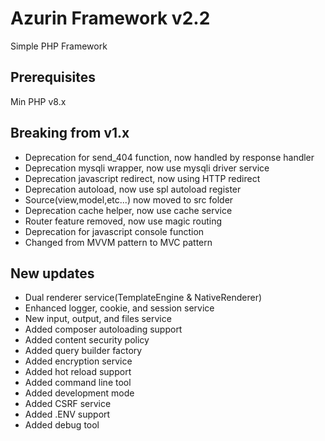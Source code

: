 # Azurin Framework v2.2
Simple PHP Framework

## Prerequisites
Min PHP v8.x

## Breaking from v1.x
- Deprecation for send_404 function, now handled by response handler
- Deprecation mysqli wrapper, now use mysqli driver service
- Deprecation javascript redirect, now using HTTP redirect
- Deprecation autoload, now use spl autoload register
- Source(view,model,etc...) now moved to src folder
- Deprecation cache helper, now use cache service
- Router feature removed, now use magic routing
- Deprecation for javascript console function
- Changed from MVVM pattern to MVC pattern

## New updates
- Dual renderer service(TemplateEngine & NativeRenderer)
- Enhanced logger, cookie, and session service
- New input, output, and files service
- Added composer autoloading support
- Added content security policy
- Added query builder factory
- Added encryption service
- Added hot reload support
- Added command line tool
- Added development mode
- Added CSRF service
- Added .ENV support
- Added debug tool
